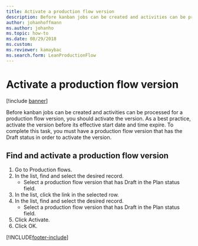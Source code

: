 ```yaml
--- 
title: Activate a production flow version
description: Before kanban jobs can be created and activities can be processed for a production flow version, you should activate the version. 
author: johanhoffmann
ms.author: johanho
ms.topic: how-to
ms.date: 08/29/2018
ms.custom:
ms.reviewer: kamaybac 
ms.search.form: LeanProductionFlow 
---
```


# Activate a production flow version

[!include [banner](../../includes/banner.md)]

Before kanban jobs can be created and activities can be processed for a production flow version, you should activate the version. As a best practice, activate the version before its effective start date and time expire. To complete this task, you must have a production flow version that has the Draft status in order to activate the version. 


## Find and activate a production flow version
1. Go to Production flows.
2. In the list, find and select the desired record.
    * Select a production flow version that has Draft in the Plan status field.  
3. In the list, click the link in the selected row.
4. In the list, find and select the desired record.
    * Select a production flow version that has Draft in the Plan status field.  
5. Click Activate.
6. Click OK.



[!INCLUDE[footer-include](../../../includes/footer-banner.md)]